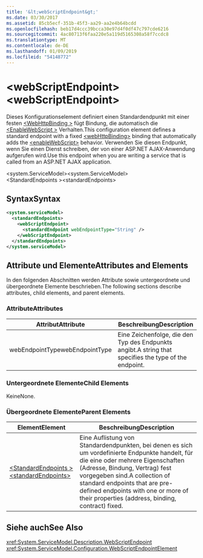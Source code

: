 ```yaml
---
title: '&lt;webScriptEndpoint&gt;'
ms.date: 03/30/2017
ms.assetid: 85cb5ecf-351b-45f3-aa29-aa2e4b64bcdd
ms.openlocfilehash: beb17d4ccc39bcca30e97d4f0df47c797cde6216
ms.sourcegitcommit: 4ac80713f6faa220e5a119d5165308a58f7ccdc8
ms.translationtype: MT
ms.contentlocale: de-DE
ms.lasthandoff: 01/09/2019
ms.locfileid: "54148772"
---
```

# <a name="ltwebscriptendpointgt"></a><span data-ttu-id="6621d-102">&lt;webScriptEndpoint&gt;</span><span class="sxs-lookup"><span data-stu-id="6621d-102">&lt;webScriptEndpoint&gt;</span></span>
<span data-ttu-id="6621d-103">Dieses Konfigurationselement definiert einen Standardendpunkt mit einer festen [ \<WebHttpBinding >](../../../../../docs/framework/configure-apps/file-schema/wcf/webhttpbinding.md) fügt Bindung, die automatisch die [ \<EnableWebScript >](../../../../../docs/framework/configure-apps/file-schema/wcf/enablewebscript.md) Verhalten.</span><span class="sxs-lookup"><span data-stu-id="6621d-103">This configuration element defines a standard endpoint with a fixed [\<webHttpBinding>](../../../../../docs/framework/configure-apps/file-schema/wcf/webhttpbinding.md) binding that automatically adds the [\<enableWebScript>](../../../../../docs/framework/configure-apps/file-schema/wcf/enablewebscript.md) behavior.</span></span> <span data-ttu-id="6621d-104">Verwenden Sie diesen Endpunkt, wenn Sie einen Dienst schreiben, der von einer ASP.NET AJAX-Anwendung aufgerufen wird.</span><span class="sxs-lookup"><span data-stu-id="6621d-104">Use this endpoint when you are writing a service that is called from an ASP.NET AJAX application.</span></span>  
  
<span data-ttu-id="6621d-105">\<system.ServiceModel></span><span class="sxs-lookup"><span data-stu-id="6621d-105">\<system.ServiceModel></span></span>  
<span data-ttu-id="6621d-106">\<StandardEndpoints ></span><span class="sxs-lookup"><span data-stu-id="6621d-106">\<standardEndpoints></span></span>  
  
## <a name="syntax"></a><span data-ttu-id="6621d-107">Syntax</span><span class="sxs-lookup"><span data-stu-id="6621d-107">Syntax</span></span>  
  
```xml  
<system.serviceModel>
  <standardEndpoints>
    <webScriptEndpoint>
      <standardEndpoint webEndpointType="String" />
    </webScriptEndpoint>
  </standardEndpoints>
</system.serviceModel>
```  
  
## <a name="attributes-and-elements"></a><span data-ttu-id="6621d-108">Attribute und Elemente</span><span class="sxs-lookup"><span data-stu-id="6621d-108">Attributes and Elements</span></span>  
 <span data-ttu-id="6621d-109">In den folgenden Abschnitten werden Attribute sowie untergeordnete und übergeordnete Elemente beschrieben.</span><span class="sxs-lookup"><span data-stu-id="6621d-109">The following sections describe attributes, child elements, and parent elements.</span></span>  
  
### <a name="attributes"></a><span data-ttu-id="6621d-110">Attribute</span><span class="sxs-lookup"><span data-stu-id="6621d-110">Attributes</span></span>  
  
|<span data-ttu-id="6621d-111">Attribut</span><span class="sxs-lookup"><span data-stu-id="6621d-111">Attribute</span></span>|<span data-ttu-id="6621d-112">Beschreibung</span><span class="sxs-lookup"><span data-stu-id="6621d-112">Description</span></span>|  
|---------------|-----------------|  
|<span data-ttu-id="6621d-113">webEndpointType</span><span class="sxs-lookup"><span data-stu-id="6621d-113">webEndpointType</span></span>|<span data-ttu-id="6621d-114">Eine Zeichenfolge, die den Typ des Endpunkts angibt.</span><span class="sxs-lookup"><span data-stu-id="6621d-114">A string that specifies the type of the endpoint.</span></span>|  
  
### <a name="child-elements"></a><span data-ttu-id="6621d-115">Untergeordnete Elemente</span><span class="sxs-lookup"><span data-stu-id="6621d-115">Child Elements</span></span>  
 <span data-ttu-id="6621d-116">Keine</span><span class="sxs-lookup"><span data-stu-id="6621d-116">None.</span></span>  
  
### <a name="parent-elements"></a><span data-ttu-id="6621d-117">Übergeordnete Elemente</span><span class="sxs-lookup"><span data-stu-id="6621d-117">Parent Elements</span></span>  
  
|<span data-ttu-id="6621d-118">Element</span><span class="sxs-lookup"><span data-stu-id="6621d-118">Element</span></span>|<span data-ttu-id="6621d-119">Beschreibung</span><span class="sxs-lookup"><span data-stu-id="6621d-119">Description</span></span>|  
|-------------|-----------------|  
|[<span data-ttu-id="6621d-120">\<StandardEndpoints ></span><span class="sxs-lookup"><span data-stu-id="6621d-120">\<standardEndpoints></span></span>](../../../../../docs/framework/configure-apps/file-schema/wcf/standardendpoints.md)|<span data-ttu-id="6621d-121">Eine Auflistung von Standardendpunkten, bei denen es sich um vordefinierte Endpunkte handelt, für die eine oder mehrere Eigenschaften (Adresse, Bindung, Vertrag) fest vorgegeben sind.</span><span class="sxs-lookup"><span data-stu-id="6621d-121">A collection of standard endpoints that are pre-defined endpoints with one or more of their properties (address, binding, contract) fixed.</span></span>|  
  
## <a name="see-also"></a><span data-ttu-id="6621d-122">Siehe auch</span><span class="sxs-lookup"><span data-stu-id="6621d-122">See Also</span></span>  
 <xref:System.ServiceModel.Description.WebScriptEndpoint>  
 <xref:System.ServiceModel.Configuration.WebScriptEndpointElement>
